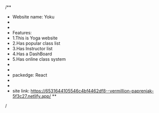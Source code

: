 /**
*  Website name: Yoku
*
*
*  Features:
*  1.This is Yoga website
*  2.Has popular class list
*  3.Has Instructor list
*  4.Has a DashBoard
*  5.Has online class  system
*
*
*  packedge: React
*
*
* site link: https://6531644105546c4bf4462df8--vermillion-paprenjak-5f3c27.netlify.app/
**


/
